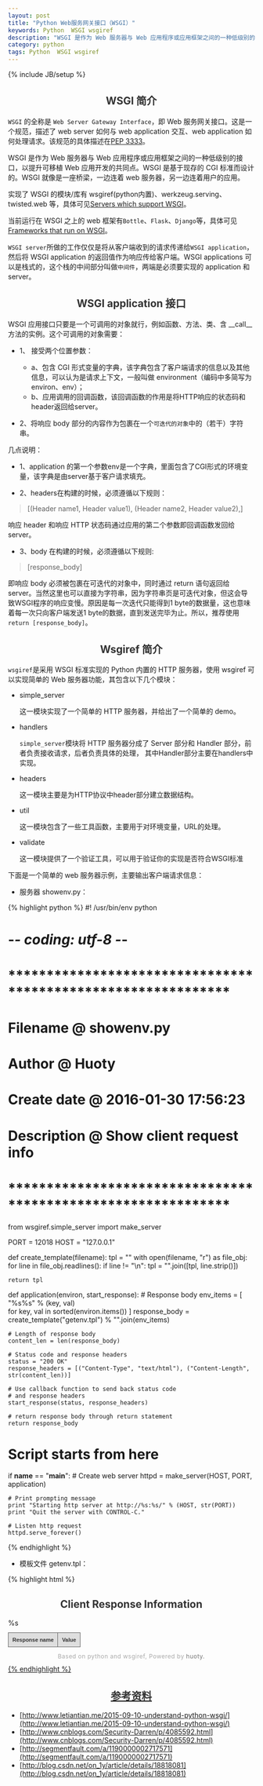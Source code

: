 ```yaml
---
layout: post
title: "Python Web服务网关接口（WSGI）"
keywords: Python  WSGI wsgiref
description: "WSGI 是作为 Web 服务器与 Web 应用程序或应用框架之间的一种低级别的接口"
category: python
tags: Python  WSGI wsgiref
---
```

{% include JB/setup %}

## WSGI 简介

`WSGI` 的全称是 `Web Server Gateway Interface`，即 Web 服务网关接口。这是一个规范，描述了 web server 如何与 web application 交互、web application 如何处理请求。该规范的具体描述在[PEP 3333](https://www.python.org/dev/peps/pep-3333/)。

WSGI 是作为 Web 服务器与 Web 应用程序或应用框架之间的一种低级别的接口，以提升可移植 Web 应用开发的共同点。WSGI 是基于现存的 CGI 标准而设计的。WSGI 就像是一座桥梁，一边连着 web 服务器，另一边连着用户的应用。

实现了 WSGI 的模块/库有 wsgiref(python内置)、werkzeug.serving、twisted.web 等，具体可见[Servers which support WSGI](http://wsgi.readthedocs.org/en/latest/servers.html)。

当前运行在 WSGI 之上的 web 框架有`Bottle`、`Flask`、`Django`等，具体可见[Frameworks that run on WSGI](http://wsgi.readthedocs.org/en/latest/frameworks.html)。

`WSGI server`所做的工作仅仅是将从客户端收到的请求传递给`WSGI application`，然后将 WSGI application 的返回值作为响应传给客户端。WSGI applications 可以是栈式的，这个栈的中间部分叫做`中间件`，两端是必须要实现的 application 和 server。

## WSGI application 接口

WSGI 应用接口只要是一个可调用的对象就行，例如函数、方法、类、含 \_\_call__ 方法的实例。这个可调用的对象需要：

- 1、 接受两个位置参数：
    - a、包含 CGI 形式变量的字典，该字典包含了客户端请求的信息以及其他信息，可以认为是请求上下文，一般叫做 environment（编码中多简写为environ、env）；
    - b、应用调用的回调函数，该回调函数的作用是将HTTP响应的状态码和header返回给server。

- 2、将响应 body 部分的内容作为包裹在一个`可迭代的对象`中的（若干）字符串。

几点说明：

- 1、application 的第一个参数env是一个字典，里面包含了CGI形式的环境变量，该字典是由server基于客户请求填充。

- 2、headers在构建的时候，必须遵循以下规则：

> [(Header name1, Header value1), (Header name2, Header value2),]

响应 header 和响应 HTTP 状态码通过应用的第二个参数即回调函数发回给 server。

- 3、body 在构建的时候，必须遵循以下规则:

> [response_body]

即响应 body 必须被包裹在可迭代的对象中，同时通过 return 语句返回给 server。当然这里也可以直接为字符串，因为字符串页是可迭代对象，但这会导致WSGI程序的响应变慢。原因是每一次迭代只能得到1 byte的数据量，这也意味着每一次只向客户端发送1 byte的数据，直到发送完毕为止。所以，推荐使用 `return [response_body]`。

## Wsgiref 简介

`wsgiref`是采用 WSGI 标准实现的 Python 内置的 HTTP 服务器，使用 wsgiref 可以实现简单的 Web 服务器功能，其包含以下几个模块：

- simple_server

    这一模块实现了一个简单的 HTTP 服务器，并给出了一个简单的 demo。

- handlers

    `simple_server`模块将 HTTP 服务器分成了 Server 部分和 Handler 部分，前者负责接收请求，后者负责具体的处理， 其中Handler部分主要在handlers中实现。

- headers

    这一模块主要是为HTTP协议中header部分建立数据结构。

- util

    这一模块包含了一些工具函数，主要用于对环境变量，URL的处理。

-  validate
 
    这一模块提供了一个验证工具，可以用于验证你的实现是否符合WSGI标准
    
下面是一个简单的 web 服务器示例，主要输出客户端请求信息：

- 服务器 showenv.py：

{% highlight python %}
#! /usr/bin/env python
# -*- coding: utf-8 -*-

# *************************************************************
#     Filename @  showenv.py
#       Author @  Huoty
#  Create date @  2016-01-30 17:56:23
#  Description @  Show client request info
# *************************************************************

from wsgiref.simple_server import make_server

PORT = 12018
HOST = "127.0.0.1"

def create_template(filename):
    tpl = ""
    with open(filename, "r") as file_obj:
        for line in file_obj.readlines():
            if line != "\n":
                tpl = "".join([tpl, line.strip()])

    return tpl

def application(environ, start_response):
    # Response body
    env_items = [ "<tr><td>%s</td><td>%s</td></tr>" % (key, val) \
            for key, val in sorted(environ.items()) ]
    response_body = create_template("getenv.tpl") % "".join(env_items)

    # Length of response body
    content_len = len(response_body)

    # Status code and response headers
    status = "200 OK"
    response_headers = [("Content-Type", "text/html"), ("Content-Length", str(content_len))]
    
    # Use callback function to send back status code
    # and response headers
    start_response(status, response_headers)

    # return response body through return statement
    return response_body

# Script starts from here

if __name__ == "__main__":
    # Create web server
    httpd = make_server(HOST, PORT, application)

    # Print prompting message
    print "Starting http server at http://%s:%s/" % (HOST, str(PORT))
    print "Quit the server with CONTROL-C."
    
    # Listen http request
    httpd.serve_forever()
{% endhighlight %}

- 模板文件 getenv.tpl：

{% highlight html %}
<!DOCTYPE html>
<html>
    <head>
        <meta http-equiv="Content-Type" content="text/html; charset=UTF-8">
        <title>Show client request info</title>
        <style type="text/css">
html, body {
	margin: 5px 12px;
}
h2 {
	color:#333333;
	text-align: center;
}
footer {
	color: #AAA;
	margin: 10px 0px;
	font-size: 12px;
	text-align: center;
	letter-spacing: 0.5px;
}
footer a {
	color: #777;
	text-decoration: none;
}
footer a:hover {
	border-bottom: 1px dashed #BBB;
	text-decoration: none;
}
table {
	font-family: verdana,arial,sans-serif;
	font-size:11px;
	color:#333333;
	border-width: 1px;
	border-color: #666666;
	border-collapse: collapse;
}
table th {
	border-width: 1px;
	padding: 8px;
	border-style: solid;
	border-color: #666666;
	background-color: #dedede;
}
table td {
	border-width: 1px;
	padding: 8px;
	border-style: solid;
	border-color: #666666;
	background-color: #ffffff;
}
        </style>
    </head>
    <body>
<h2>Client Response Information</h2>
<table class="gridtable">
<tr>
	<th>Response name</th><th>Value</th>
</tr>
%s
</table>
<footer>Based on python and wsgiref, Powered by <a href="http://konghy.cn/">huoty.</footer>
    </body>
</html> 
{% endhighlight %}

## 参考资料

- [http://www.letiantian.me/2015-09-10-understand-python-wsgi/](http://www.letiantian.me/2015-09-10-understand-python-wsgi/)
- [http://www.cnblogs.com/Security-Darren/p/4085592.html](http://www.cnblogs.com/Security-Darren/p/4085592.html)
- [http://segmentfault.com/a/1190000002717571](http://segmentfault.com/a/1190000002717571)
- [http://blog.csdn.net/on_1y/article/details/18818081](http://blog.csdn.net/on_1y/article/details/18818081)